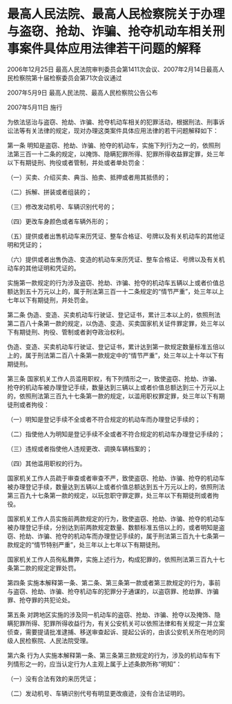 # 最高人民法院、最高人民检察院关于办理与盗窃、抢劫、诈骗、抢夺机动车相关刑事案件具体应用法律若干问题的解释

2006年12月25日 最高人民法院审判委员会第1411次会议、2007年2月14日最高人民检察院第十届检察委员会第71次会议通过

2007年5月9日 最高人民法院、最高人民检察院公告公布

2007年5月11日 施行

为依法惩治与盗窃、抢劫、诈骗、抢夺机动车相关的犯罪活动，根据刑法、刑事诉讼法等有关法律的规定，现对办理这类案件具体应用法律的若干问题解释如下：

第一条 明知是盗窃、抢劫、诈骗、抢夺的机动车，实施下列行为之一的，依照刑法第三百一十二条的规定，以掩饰、隐瞒犯罪所得、犯罪所得收益罪定罪，处三年以下有期徒刑、拘役或者管制，并处或者单处罚金：

（一）买卖、介绍买卖、典当、拍卖、抵押或者用其抵债的；

（二）拆解、拼装或者组装的；

（三）修改发动机号、车辆识别代号的；

（四）更改车身颜色或者车辆外形的；

（五）提供或者出售机动车来历凭证、整车合格证、号牌以及有关机动车的其他证明和凭证的；

（六）提供或者出售伪造、变造的机动车来历凭证、整车合格证、号牌以及有关机动车的其他证明和凭证的。

实施第一款规定的行为涉及盗窃、抢劫、诈骗、抢夺的机动车五辆以上或者价值总额达到五十万元以上的，属于刑法第三百一十二条规定的“情节严重”，处三年以上七年以下有期徒刑，并处罚金。

第二条 伪造、变造、买卖机动车行驶证、登记证书，累计三本以上的，依照刑法第二百八十条第一款的规定，以伪造、变造、买卖国家机关证件罪定罪，处三年以下有期徒刑、拘役、管制或者剥夺政治权利。

伪造、变造、买卖机动车行驶证、登记证书，累计达到第一款规定数量标准五倍以上的，属于刑法第二百八十条第一款规定中的“情节严重”，处三年以上十年以下有期徒刑。

第三条 国家机关工作人员滥用职权，有下列情形之一，致使盗窃、抢劫、诈骗、抢夺的机动车被办理登记手续，数量达到三辆以上或者价值总额达到三十万元以上的，依照刑法第三百九十七条第一款的规定，以滥用职权罪定罪，处三年以下有期徒刑或者拘役：

（一）明知是登记手续不全或者不符合规定的机动车而办理登记手续的；

（二）指使他人为明知是登记手续不全或者不符合规定的机动车办理登记手续的；

（三）违规或者指使他人违规更改、调换车辆档案的；

（四）其他滥用职权的行为。

国家机关工作人员疏于审查或者审查不严，致使盗窃、抢劫、诈骗、抢夺的机动车被办理登记手续，数量达到五辆以上或者价值总额达到五十万元以上的，依照刑法第三百九十七条第一款的规定，以玩忽职守罪定罪，处三年以下有期徒刑或者拘役。

国家机关工作人员实施前两款规定的行为，致使盗窃、抢劫、诈骗、抢夺的机动车被办理登记手续，分别达到前两款规定数量、数额标准五倍以上的，或者明知是盗窃、抢劫、诈骗、抢夺的机动车而办理登记手续的，属于刑法第三百九十七条第一款规定的“情节特别严重”，处三年以上七年以下有期徒刑。

国家机关工作人员徇私舞弊，实施上述行为，构成犯罪的，依照刑法第三百九十七条第二款的规定定罪处罚。

第四条 实施本解释第一条、第二条、第三条第一款或者第三款规定的行为，事前与盗窃、抢劫、诈骗、抢夺机动车的犯罪分子通谋的，以盗窃罪、抢劫罪、诈骗罪、抢夺罪的共犯论处。

第五条 对跨地区实施的涉及同一机动车的盗窃、抢劫、诈骗、抢夺以及掩饰、隐瞒犯罪所得、犯罪所得收益行为，有关公安机关可以依照法律和有关规定一并立案侦查，需要提请批准逮捕、移送审查起诉、提起公诉的，由该公安机关所在地的同级人民检察院、人民法院受理。

第六条 行为人实施本解释第一条、第三条第三款规定的行为，涉及的机动车有下列情形之一的，应当认定行为人主观上属于上述条款所称“明知”：

（一）没有合法有效的来历凭证；

（二）发动机号、车辆识别代号有明显更改痕迹，没有合法证明的。
